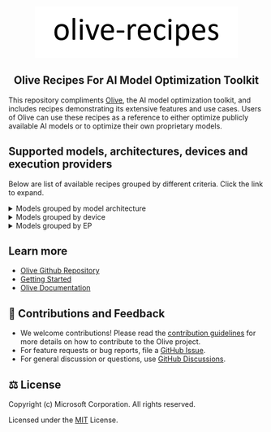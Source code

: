 <div align="center">
  <picture>
    <source media="(prefers-color-scheme: dark)" srcset=".assets/olive-white-text.png">
    <source media="(prefers-color-scheme: light)" srcset=".assets/olive-black-text.png">
    <img alt="olive" src=".assets/olive-black-text.png" height="100" style="max-width: 100%;">
  </picture>

## Olive Recipes For AI Model Optimization Toolkit
</div>

This repository compliments [Olive](https://github.com/microsoft/Olive), the AI model optimization toolkit, and includes recipes demonstrating its extensive features and use cases. Users of Olive can use these recipes as a reference to either optimize publicly available AI models or to optimize their own proprietary models.

## Supported models, architectures, devices and execution providers
Below are list of available recipes grouped by different criteria. Click the link to expand.

<details>
<summary>Models grouped by model architecture</summary></br>

<!-- begin_arch_models -->
| bert | clip | deepseek | llama | llama3 | mistral | phi3 | phi4 | qwen2 | resnet | vit |
| :---: | :---: | :---: | :---: | :---: | :---: | :---: | :---: | :---: | :---: | :---: |
| [google-bert-bert-base-multilingual-cased](google-bert-bert-base-multilingual-cased/aitk) | [laion-CLIP-ViT-B-32-laion2B-s34B-b79K](laion-CLIP-ViT-B-32-laion2B-s34B-b79K/aitk) | [deepseek-ai-DeepSeek-R1-Distill-Llama-8B](deepseek-ai-DeepSeek-R1-Distill-Llama-8B/aitk) | [meta-llama-Llama-3.2-1B-Instruct](meta-llama-Llama-3.2-1B-Instruct/NvTensorRtRtx) | [meta-llama-Llama-3.2-1B-Instruct](meta-llama-Llama-3.2-1B-Instruct/aitk) | [mistralai-Mistral-7B-Instruct-v0.2](mistralai-Mistral-7B-Instruct-v0.2/NvTensorRtRtx) | [microsoft-Phi-3-mini-128k-instruct](microsoft-Phi-3-mini-128k-instruct/NvTensorRtRtx) | [microsoft-Phi-4-mini-instruct](microsoft-Phi-4-mini-instruct/aitk) | [Qwen-Qwen2.5-0.5B-Instruct](Qwen-Qwen2.5-0.5B-Instruct/NvTensorRtRtx) | [microsoft-resnet-50](microsoft-resnet-50/aitk) | [google-vit-base-patch16-224](google-vit-base-patch16-224/OpenVINO) |
| [intel-bert-base-uncased-mrpc](intel-bert-base-uncased-mrpc/aitk) | [openai-clip-vit-base-patch16](openai-clip-vit-base-patch16/aitk) | [deepseek-ai-DeepSeek-R1-Distill-Qwen-1.5B](deepseek-ai-DeepSeek-R1-Distill-Qwen-1.5B/aitk) |  |  | [mistralai-Mistral-7B-Instruct-v0.2](mistralai-Mistral-7B-Instruct-v0.2/aitk) | [microsoft-Phi-3-mini-128k-instruct](microsoft-Phi-3-mini-128k-instruct/QNN) | [microsoft-Phi-4-mini-reasoning](microsoft-Phi-4-mini-reasoning/aitk) | [Qwen-Qwen2.5-0.5B-Instruct](Qwen-Qwen2.5-0.5B-Instruct/aitk) |  | [google-vit-base-patch16-224](google-vit-base-patch16-224/QNN) |
|  | [openai-clip-vit-base-patch32](openai-clip-vit-base-patch32/aitk) | [deepseek-ai-DeepSeek-R1-Distill-Qwen-14B](deepseek-ai-DeepSeek-R1-Distill-Qwen-14B/aitk) |  |  | [mistralai-Mistral-7B-Instruct-v0.3](mistralai-Mistral-7B-Instruct-v0.3/aitk) | [microsoft-Phi-3-mini-128k-instruct](microsoft-Phi-3-mini-128k-instruct/aitk) | [microsoft-Phi-4-reasoning-plus](microsoft-Phi-4-reasoning-plus/aitk) | [Qwen-Qwen2.5-0.5B](Qwen-Qwen2.5-0.5B/aitk) |  | [google-vit-base-patch16-224](google-vit-base-patch16-224/aitk) |
|  |  | [deepseek-ai-DeepSeek-R1-Distill-Qwen-7B](deepseek-ai-DeepSeek-R1-Distill-Qwen-7B/aitk) |  |  |  | [microsoft-Phi-3-mini-4k-instruct](microsoft-Phi-3-mini-4k-instruct/NvTensorRtRtx) | [microsoft-Phi-4-reasoning](microsoft-Phi-4-reasoning/aitk) | [Qwen-Qwen2.5-1.5B-Instruct](Qwen-Qwen2.5-1.5B-Instruct/NvTensorRtRtx) |  |  |
|  |  |  |  |  |  | [microsoft-Phi-3-mini-4k-instruct](microsoft-Phi-3-mini-4k-instruct/QNN) | [microsoft-Phi-4](microsoft-Phi-4/OpenVINO) | [Qwen-Qwen2.5-1.5B-Instruct](Qwen-Qwen2.5-1.5B-Instruct/aitk) |  |  |
|  |  |  |  |  |  | [microsoft-Phi-3-mini-4k-instruct](microsoft-Phi-3-mini-4k-instruct/aitk) | [microsoft-Phi-4](microsoft-Phi-4/aitk) | [Qwen-Qwen2.5-14B-Instruct](Qwen-Qwen2.5-14B-Instruct/NvTensorRtRtx) |  |  |
|  |  |  |  |  |  | [microsoft-Phi-3.5-mini-instruct](microsoft-Phi-3.5-mini-instruct/NvTensorRtRtx) |  | [Qwen-Qwen2.5-14B-Instruct](Qwen-Qwen2.5-14B-Instruct/aitk) |  |  |
|  |  |  |  |  |  | [microsoft-Phi-3.5-mini-instruct](microsoft-Phi-3.5-mini-instruct/aitk) |  | [Qwen-Qwen2.5-3B-Instruct](Qwen-Qwen2.5-3B-Instruct/aitk) |  |  |
|  |  |  |  |  |  | [microsoft-Phi-4](microsoft-Phi-4/NvTensorRtRtx) |  | [Qwen-Qwen2.5-7B-Instruct](Qwen-Qwen2.5-7B-Instruct/NvTensorRtRtx) |  |  |
|  |  |  |  |  |  |  |  | [Qwen-Qwen2.5-7B-Instruct](Qwen-Qwen2.5-7B-Instruct/aitk) |  |  |
|  |  |  |  |  |  |  |  | [Qwen-Qwen2.5-Coder-0.5B-Instruct](Qwen-Qwen2.5-Coder-0.5B-Instruct/NvTensorRtRtx) |  |  |
|  |  |  |  |  |  |  |  | [Qwen-Qwen2.5-Coder-0.5B-Instruct](Qwen-Qwen2.5-Coder-0.5B-Instruct/aitk) |  |  |
|  |  |  |  |  |  |  |  | [Qwen-Qwen2.5-Coder-1.5B-Instruct](Qwen-Qwen2.5-Coder-1.5B-Instruct/NvTensorRtRtx) |  |  |
|  |  |  |  |  |  |  |  | [Qwen-Qwen2.5-Coder-1.5B-Instruct](Qwen-Qwen2.5-Coder-1.5B-Instruct/aitk) |  |  |
|  |  |  |  |  |  |  |  | [Qwen-Qwen2.5-Coder-14B-Instruct](Qwen-Qwen2.5-Coder-14B-Instruct/NvTensorRtRtx) |  |  |
|  |  |  |  |  |  |  |  | [Qwen-Qwen2.5-Coder-14B-Instruct](Qwen-Qwen2.5-Coder-14B-Instruct/aitk) |  |  |
|  |  |  |  |  |  |  |  | [Qwen-Qwen2.5-Coder-3B-Instruct](Qwen-Qwen2.5-Coder-3B-Instruct/aitk) |  |  |
|  |  |  |  |  |  |  |  | [Qwen-Qwen2.5-Coder-7B-Instruct](Qwen-Qwen2.5-Coder-7B-Instruct/NvTensorRtRtx) |  |  |
|  |  |  |  |  |  |  |  | [Qwen-Qwen2.5-Coder-7B-Instruct](Qwen-Qwen2.5-Coder-7B-Instruct/aitk) |  |  |
|  |  |  |  |  |  |  |  | [deepseek-ai-DeepSeek-R1-Distill-Qwen-1.5B](deepseek-ai-DeepSeek-R1-Distill-Qwen-1.5B/NvTensorRtRtx) |  |  |
|  |  |  |  |  |  |  |  | [deepseek-ai-DeepSeek-R1-Distill-Qwen-14B](deepseek-ai-DeepSeek-R1-Distill-Qwen-14B/NvTensorRtRtx) |  |  |
|  |  |  |  |  |  |  |  | [deepseek-ai-DeepSeek-R1-Distill-Qwen-7B](deepseek-ai-DeepSeek-R1-Distill-Qwen-7B/NvTensorRtRtx) |  |  |
<!-- end_arch_models -->
</details>

<details>
<summary>Models grouped by device</summary></br>

<!-- begin_device_models -->
| cpu | gpu | npu |
| :---: | :---: | :---: |
| [Qwen-Qwen2.5-1.5B-Instruct](Qwen-Qwen2.5-1.5B-Instruct/aitk/qwen2_5_ov_gpu_config.json) | [DeepSeek-R1-Distill-Qwen-1.5B_Model_Builder_FP16](deepseek-ai-DeepSeek-R1-Distill-Qwen-1.5B/NvTensorRtRtx/DeepSeek-R1-Distill-Qwen-1.5B_model_builder_fp16.json) | [Qwen-Qwen2.5-0.5B-Instruct](Qwen-Qwen2.5-0.5B-Instruct/aitk/qwen2_5_ov_npu_config.json) |
| [deepseek-ai-DeepSeek-R1-Distill-Qwen-1.5B](deepseek-ai-DeepSeek-R1-Distill-Qwen-1.5B/aitk/deepseek_ov_gpu_config.json) | [DeepSeek-R1-Distill-Qwen-14B_NVMO_INT4_AWQ](deepseek-ai-DeepSeek-R1-Distill-Qwen-14B/NvTensorRtRtx/DeepSeek-R1-Distill-Qwen-14B_nvmo_int4_awq.json) | [Qwen-Qwen2.5-1.5B-Instruct](Qwen-Qwen2.5-1.5B-Instruct/aitk/qwen2_5_ov_config.json) |
| [google-bert-bert-base-multilingual-cased](google-bert-bert-base-multilingual-cased/aitk/bert-base-multilingual-cased_context_ov_static.json) | [DeepSeek-R1-Distill-Qwen-7B_NVMO_INT4_RTN](deepseek-ai-DeepSeek-R1-Distill-Qwen-7B/NvTensorRtRtx/DeepSeek-R1-Distill-Qwen-7B_nvmo_int4_rtn.json) | [Qwen-Qwen2.5-1.5B-Instruct](Qwen-Qwen2.5-1.5B-Instruct/aitk/qwen2_5_qnn_config.json) |
| [google-gemma](google-gemma/olive/README.md) | [Llama-3.2-1B-Instruct_Model_Builder_FP16](meta-llama-Llama-3.2-1B-Instruct/NvTensorRtRtx/Llama-3.2-1B-Instruct_model_builder_fp16.json) | [Qwen-Qwen2.5-1.5B-Instruct](Qwen-Qwen2.5-1.5B-Instruct/aitk/qwen2_5_vitis_ai_config.json) |
| [google-vit-base-patch16-224](google-vit-base-patch16-224/aitk/vit_base_patch16_224_context_ov_static.json) | [Mistral-7B-Instruct-v0.2_Model_Builder_INT4](mistralai-Mistral-7B-Instruct-v0.2/NvTensorRtRtx/Mistral-7B-Instruct-v0.2_model_builder_int4.json) | [Qwen-Qwen2.5-7B-Instruct](Qwen-Qwen2.5-7B-Instruct/aitk/qwen2_5_ov_npu_config.json) |
| [intel-bert-base-uncased-mrpc (ov)](intel-bert-base-uncased-mrpc/aitk/bert_ov.json) | [Phi-3-mini-128k-instruct_NVMO_INT4_RTN](microsoft-Phi-3-mini-128k-instruct/NvTensorRtRtx/Phi-3-mini-128k-instruct_nvmo_int4_rtn.json) | [Qwen-Qwen2.5-Coder-0.5B-Instruct](Qwen-Qwen2.5-Coder-0.5B-Instruct/aitk/qwen2_5_ov_npu_config.json) |
| [laion-CLIP-ViT-B-32-laion2B-s34B-b79K](laion-CLIP-ViT-B-32-laion2B-s34B-b79K/aitk/laion_clip_ov.json) | [Phi-3-mini-4k-instruct_Model_Builder_INT4](microsoft-Phi-3-mini-4k-instruct/NvTensorRtRtx/Phi-3-mini-4k-instruct_model_builder_int4.json) | [Qwen-Qwen2.5-Coder-1.5B-Instruct](Qwen-Qwen2.5-Coder-1.5B-Instruct/aitk/qwen2_5_ov_npu_config.json) |
| [meta-llama-Llama-3.2-1B-Instruct](meta-llama-Llama-3.2-1B-Instruct/aitk/llama3_2_ov_config.json) | [Phi3.5_Mini_Instruct_Model_Builder_INT4](microsoft-Phi-3.5-mini-instruct/NvTensorRtRtx/Phi-3.5-mini-instruct_model_builder_int4.json) | [Qwen-Qwen2.5-Coder-7B-Instruct](Qwen-Qwen2.5-Coder-7B-Instruct/aitk/qwen2_5_ov_npu_config.json) |
| [microsoft-Phi-3.5-mini-instruct](microsoft-Phi-3.5-mini-instruct/aitk/phi3_5_ov_gpu_config.json) | [Qwen-Qwen2.5-0.5B-Instruct](Qwen-Qwen2.5-0.5B-Instruct/aitk/qwen2_5_ov_config.json) | [deepseek-ai-DeepSeek-R1-Distill-Llama-8B](deepseek-ai-DeepSeek-R1-Distill-Llama-8B/aitk/deepseek_ov_npu_config.json) |
| [microsoft-resnet-50](microsoft-resnet-50/aitk/resnet_context_ov_static.json) | [Qwen-Qwen2.5-0.5B](Qwen-Qwen2.5-0.5B/aitk/qwen2_5_ov_config.json) | [deepseek-ai-DeepSeek-R1-Distill-Qwen-1.5B](deepseek-ai-DeepSeek-R1-Distill-Qwen-1.5B/aitk/deepseek_ov_config.json) |
| [openai-clip-vit-base-patch16](openai-clip-vit-base-patch16/aitk/openai_clip_ov.json) | [Qwen-Qwen2.5-1.5B-Instruct](Qwen-Qwen2.5-1.5B-Instruct/aitk/qwen2_5_dml_config.json) | [deepseek-ai-DeepSeek-R1-Distill-Qwen-1.5B](deepseek-ai-DeepSeek-R1-Distill-Qwen-1.5B/aitk/deepseek_qnn_config.json) |
| [openai-clip-vit-base-patch32](openai-clip-vit-base-patch32/aitk/openai_clip_ov.json) | [Qwen-Qwen2.5-1.5B-Instruct](Qwen-Qwen2.5-1.5B-Instruct/aitk/qwen2_5_ov_gpu_config.json) | [deepseek-ai-DeepSeek-R1-Distill-Qwen-1.5B](deepseek-ai-DeepSeek-R1-Distill-Qwen-1.5B/aitk/deepseek_vitis_ai_config.json) |
| [timm-mobilenetv3_small_100.lamb_in1k](timm-mobilenetv3_small_100.lamb_in1k/olive/config.json) | [Qwen-Qwen2.5-14B-Instruct](Qwen-Qwen2.5-14B-Instruct/aitk/qwen2_5_ov_config.json) | [deepseek-ai-DeepSeek-R1-Distill-Qwen-7B](deepseek-ai-DeepSeek-R1-Distill-Qwen-7B/aitk/deepseek_ov_npu_config.json) |
|  | [Qwen-Qwen2.5-3B-Instruct](Qwen-Qwen2.5-3B-Instruct/aitk/qwen2_5_ov_config.json) | [google-bert-bert-base-multilingual-cased](google-bert-bert-base-multilingual-cased/aitk/bert-base-multilingual-cased_context_ov_static.json) |
|  | [Qwen-Qwen2.5-7B-Instruct](Qwen-Qwen2.5-7B-Instruct/aitk/qwen2_5_ov_config.json) | [google-bert-bert-base-multilingual-cased](google-bert-bert-base-multilingual-cased/aitk/bert-base-multilingual-cased_qdq_amd.json) |
|  | [Qwen-Qwen2.5-Coder-0.5B-Instruct](Qwen-Qwen2.5-Coder-0.5B-Instruct/aitk/qwen2_5_ov_config.json) | [google-bert-bert-base-multilingual-cased](google-bert-bert-base-multilingual-cased/aitk/bert-base-multilingual-cased_qdq_qnn.json) |
|  | [Qwen-Qwen2.5-Coder-1.5B-Instruct](Qwen-Qwen2.5-Coder-1.5B-Instruct/aitk/qwen2_5_ov_config.json) | [google-vit-base-patch16-224](google-vit-base-patch16-224/OpenVINO/vit_base_patch16_224_context_ov_static.json) |
|  | [Qwen-Qwen2.5-Coder-14B-Instruct](Qwen-Qwen2.5-Coder-14B-Instruct/aitk/qwen2_5_ov_config.json) | [google-vit-base-patch16-224](google-vit-base-patch16-224/QNN/vit_qnn_fp32_ctx.json) |
|  | [Qwen-Qwen2.5-Coder-3B-Instruct](Qwen-Qwen2.5-Coder-3B-Instruct/aitk/qwen2_5_ov_config.json) | [google-vit-base-patch16-224](google-vit-base-patch16-224/aitk/vit-base-patch16-224_qdq_amd.json) |
|  | [Qwen-Qwen2.5-Coder-7B-Instruct](Qwen-Qwen2.5-Coder-7B-Instruct/aitk/qwen2_5_ov_config.json) | [google-vit-base-patch16-224](google-vit-base-patch16-224/aitk/vit-base-patch16-224_qdq_qnn.json) |
|  | [Qwen2.5-0.5B-Instruct_Model_Builder_FP16](Qwen-Qwen2.5-0.5B-Instruct/NvTensorRtRtx/Qwen2.5-0.5B-Instruct_model_builder_fp16.json) | [google-vit-base-patch16-224](google-vit-base-patch16-224/aitk/vit_base_patch16_224_context_ov_static.json) |
|  | [Qwen2.5-14B-Instruct_Model_Builder_INT4](Qwen-Qwen2.5-14B-Instruct/NvTensorRtRtx/Qwen2.5-14B-Instruct_model_builder_int4.json) | [intel-bert-base-uncased-mrpc (AMD)](intel-bert-base-uncased-mrpc/aitk/bert_qdq_amd.json) |
|  | [Qwen2.5-7B-Instruct_Model_Builder_INT4](Qwen-Qwen2.5-7B-Instruct/NvTensorRtRtx/Qwen2.5-7B-Instruct_model_builder_int4.json) | [intel-bert-base-uncased-mrpc (ov)](intel-bert-base-uncased-mrpc/aitk/bert_ov.json) |
|  | [Qwen2.5-Coder-0.5B-Instruct_Model_Builder_FP16](Qwen-Qwen2.5-Coder-0.5B-Instruct/NvTensorRtRtx/Qwen2.5-Coder-0.5B-Instruct_model_builder_fp16.json) | [intel-bert-base-uncased-mrpc](intel-bert-base-uncased-mrpc/aitk/bert_qdq_qnn.json) |
|  | [Qwen2.5-Coder-1.5B-Instruct_Model_Builder_FP16](Qwen-Qwen2.5-Coder-1.5B-Instruct/NvTensorRtRtx/Qwen2.5-Coder-1.5B-Instruct_model_builder_fp16.json) | [laion-CLIP-ViT-B-32-laion2B-s34B-b79K](laion-CLIP-ViT-B-32-laion2B-s34B-b79K/aitk/laion_clip_ov.json) |
|  | [Qwen2.5-Coder-14B-Instruct_Model_Builder_INT4](Qwen-Qwen2.5-Coder-14B-Instruct/NvTensorRtRtx/Qwen2.5-Coder-14B-Instruct_model_builder_int4.json) | [laion-CLIP-ViT-B-32-laion2B-s34B-b79K](laion-CLIP-ViT-B-32-laion2B-s34B-b79K/aitk/laion_clip_qdq_amd.json) |
|  | [Qwen2.5-Coder-7B-Instruct_Model_Builder_INT4](Qwen-Qwen2.5-Coder-7B-Instruct/NvTensorRtRtx/Qwen2.5-Coder-7B-Instruct_model_builder_int4.json) | [laion-CLIP-ViT-B-32-laion2B-s34B-b79K](laion-CLIP-ViT-B-32-laion2B-s34B-b79K/aitk/laion_clip_qnn.json) |
|  | [Qwen2.5_1.5B_Instruct_Model_Builder_FP16](Qwen-Qwen2.5-1.5B-Instruct/NvTensorRtRtx/Qwen2.5-1.5B-Instruct_model_builder_fp16.json) | [meta-llama-Llama-3.2-1B-Instruct](meta-llama-Llama-3.2-1B-Instruct/aitk/llama3_2_ov_config.json) |
|  | [deepseek-ai-DeepSeek-R1-Distill-Llama-8B](deepseek-ai-DeepSeek-R1-Distill-Llama-8B/aitk/deepseek_ov_config.json) | [meta-llama-Llama-3.2-1B-Instruct](meta-llama-Llama-3.2-1B-Instruct/aitk/llama3_2_qnn_config.json) |
|  | [deepseek-ai-DeepSeek-R1-Distill-Qwen-1.5B](deepseek-ai-DeepSeek-R1-Distill-Qwen-1.5B/aitk/deepseek_dml_config.json) | [meta-llama-Llama-3.2-1B-Instruct](meta-llama-Llama-3.2-1B-Instruct/aitk/llama3_2_vitis_ai_config.json) |
|  | [deepseek-ai-DeepSeek-R1-Distill-Qwen-1.5B](deepseek-ai-DeepSeek-R1-Distill-Qwen-1.5B/aitk/deepseek_ov_gpu_config.json) | [microsoft-Phi-3-mini-128k-instruct](microsoft-Phi-3-mini-128k-instruct/QNN/config.json) |
|  | [deepseek-ai-DeepSeek-R1-Distill-Qwen-14B](deepseek-ai-DeepSeek-R1-Distill-Qwen-14B/aitk/deepseek_ov_config.json) | [microsoft-Phi-3-mini-4k-instruct](microsoft-Phi-3-mini-4k-instruct/QNN/config.json) |
|  | [deepseek-ai-DeepSeek-R1-Distill-Qwen-7B](deepseek-ai-DeepSeek-R1-Distill-Qwen-7B/aitk/deepseek_ov_config.json) | [microsoft-Phi-3-mini-4k-instruct](microsoft-Phi-3-mini-4k-instruct/aitk/phi3_ov_npu_config.json) |
|  | [google-bert-bert-base-multilingual-cased](google-bert-bert-base-multilingual-cased/aitk/bert-base-multilingual-cased_context_ov_static.json) | [microsoft-Phi-3.5-mini-instruct](microsoft-Phi-3.5-mini-instruct/QNN/phi3_5_qnn_fp16.json) |
|  | [google-bert-bert-base-multilingual-cased](google-bert-bert-base-multilingual-cased/aitk/bert-base-multilingual-cased_dml.json) | [microsoft-Phi-3.5-mini-instruct](microsoft-Phi-3.5-mini-instruct/aitk/phi3_5_ov_config.json) |
|  | [google-bert-bert-base-multilingual-cased](google-bert-bert-base-multilingual-cased/aitk/bert-base-multilingual-cased_trtrtx.json) | [microsoft-Phi-3.5-mini-instruct](microsoft-Phi-3.5-mini-instruct/aitk/phi3_5_qnn_config.json) |
|  | [google-gemma](google-gemma/olive/README.md) | [microsoft-Phi-3.5-mini-instruct](microsoft-Phi-3.5-mini-instruct/aitk/phi3_5_vitis_ai_config.json) |
|  | [google-vit-base-patch16-224](google-vit-base-patch16-224/aitk/vit-base-patch16-224_dml.json) | [microsoft-Phi-4-mini-instruct](microsoft-Phi-4-mini-instruct/QNN/phi4_mini_qnn_docker.json) |
|  | [google-vit-base-patch16-224](google-vit-base-patch16-224/aitk/vit-base-patch16-224_trtrtx.json) | [microsoft-Phi-4-mini-instruct](microsoft-Phi-4-mini-instruct/aitk/phi4_ov_npu_config.json) |
|  | [google-vit-base-patch16-224](google-vit-base-patch16-224/aitk/vit_base_patch16_224_context_ov_static.json) | [microsoft-Phi-4-mini-reasoning](microsoft-Phi-4-mini-reasoning/aitk/phi4_ov_config.json) |
|  | [intel-bert-base-uncased-mrpc (ov)](intel-bert-base-uncased-mrpc/aitk/bert_ov.json) | [microsoft-Phi-4-reasoning-plus](microsoft-Phi-4-reasoning-plus/aitk/phi4_ov_config.json) |
|  | [intel-bert-base-uncased-mrpc](intel-bert-base-uncased-mrpc/aitk/bert_dml.json) | [microsoft-Phi-4-reasoning](microsoft-Phi-4-reasoning/aitk/phi4_ov_config.json) |
|  | [intel-bert-base-uncased-mrpc](intel-bert-base-uncased-mrpc/aitk/bert_trtrtx.json) | [microsoft-resnet-50](microsoft-resnet-50/aitk/resnet_context_ov_static.json) |
|  | [laion-CLIP-ViT-B-32-laion2B-s34B-b79K](laion-CLIP-ViT-B-32-laion2B-s34B-b79K/aitk/laion_clip_dml.json) | [microsoft-resnet-50](microsoft-resnet-50/aitk/resnet_qdq_amd.json) |
|  | [laion-CLIP-ViT-B-32-laion2B-s34B-b79K](laion-CLIP-ViT-B-32-laion2B-s34B-b79K/aitk/laion_clip_ov.json) | [microsoft-resnet-50](microsoft-resnet-50/aitk/resnet_qdq_qnn.json) |
|  | [laion-CLIP-ViT-B-32-laion2B-s34B-b79K](laion-CLIP-ViT-B-32-laion2B-s34B-b79K/aitk/laion_clip_trtrtx.json) | [microsoft-table-transformer-detection](microsoft-table-transformer-detection/QNN/ttd_config.json) |
|  | [meta-llama-Llama-3.2-1B-Instruct](meta-llama-Llama-3.2-1B-Instruct/aitk/llama3_2_dml_config.json) | [mistralai-Mistral-7B-Instruct-v0.2](mistralai-Mistral-7B-Instruct-v0.2/aitk/Mistral_7B_Instruct_v0.2_npu_context_ov_dy.json) |
|  | [meta-llama-Llama-3.2-1B-Instruct](meta-llama-Llama-3.2-1B-Instruct/aitk/llama3_2_ov_config.json) | [openai-clip-vit-base-patch16](openai-clip-vit-base-patch16/aitk/openai_clip_ov.json) |
|  | [microsoft-Phi-3-mini-128k-instruct](microsoft-Phi-3-mini-128k-instruct/aitk/phi3_ov_config.json) | [openai-clip-vit-base-patch16](openai-clip-vit-base-patch16/aitk/openai_clip_qdq_amd.json) |
|  | [microsoft-Phi-3-mini-4k-instruct](microsoft-Phi-3-mini-4k-instruct/aitk/phi3_ov_config.json) | [openai-clip-vit-base-patch16](openai-clip-vit-base-patch16/aitk/openai_clip_qnn.json) |
|  | [microsoft-Phi-3.5-mini-instruct](microsoft-Phi-3.5-mini-instruct/aitk/phi3_5_dml_config.json) | [openai-clip-vit-base-patch32](openai-clip-vit-base-patch32/aitk/openai_clip_ov.json) |
|  | [microsoft-Phi-3.5-mini-instruct](microsoft-Phi-3.5-mini-instruct/aitk/phi3_5_ov_gpu_config.json) | [openai-clip-vit-base-patch32](openai-clip-vit-base-patch32/aitk/openai_clip_qdq_amd.json) |
|  | [microsoft-Phi-4-mini-instruct](microsoft-Phi-4-mini-instruct/OpenVINO/Phi-4-mini-instruct-gpu-context-dy.json) | [openai-clip-vit-base-patch32](openai-clip-vit-base-patch32/aitk/openai_clip_qnn.json) |
|  | [microsoft-Phi-4-mini-instruct](microsoft-Phi-4-mini-instruct/OpenVINO/Phi_4_mini_instruct_context_ov_dynamic_sym_gs128_bkp_int8_sym.json) | [timm-mobilenetv3_small_100.lamb_in1k](timm-mobilenetv3_small_100.lamb_in1k/QNN/mobilenet_qnn_ep.json) |
|  | [microsoft-Phi-4-mini-instruct](microsoft-Phi-4-mini-instruct/aitk/phi4_ov_config.json) |  |
|  | [microsoft-Phi-4-mini-reasoning](microsoft-Phi-4-mini-reasoning/OpenVINO/Phi-4-mini-reasoning_context_ov_dynamic_sym_gs128_bkp_int8_sym.json) |  |
|  | [microsoft-Phi-4-mini-reasoning](microsoft-Phi-4-mini-reasoning/OpenVINO/Phi_4_mini_instruct_context_ov_dynamic_sym_gs128_bkp_int8_sym.json) |  |
|  | [microsoft-Phi-4-mini-reasoning](microsoft-Phi-4-mini-reasoning/aitk/phi4_ov_gpu_config.json) |  |
|  | [microsoft-Phi-4-reasoning-plus](microsoft-Phi-4-reasoning-plus/OpenVINO/Phi-4-Phi-4-reasoning-plus_context_ov_dynamic_sym_gs128_bkp_int8_sym.json) |  |
|  | [microsoft-Phi-4-reasoning](microsoft-Phi-4-reasoning/OpenVINO/Phi-4-reasoning_context_ov_dynamic_sym_gs128_bkp_int8_sym.json) |  |
|  | [microsoft-Phi-4](microsoft-Phi-4/OpenVINO/phi_4_gpu_context_dy.json) |  |
|  | [microsoft-Phi-4](microsoft-Phi-4/aitk/phi4_ov_config.json) |  |
|  | [microsoft-resnet-50](microsoft-resnet-50/aitk/resnet_context_ov_static.json) |  |
|  | [microsoft-resnet-50](microsoft-resnet-50/aitk/resnet_dml.json) |  |
|  | [microsoft-resnet-50](microsoft-resnet-50/aitk/resnet_trtrtx.json) |  |
|  | [mistralai-Mistral-7B-Instruct-v0.2](mistralai-Mistral-7B-Instruct-v0.2/aitk/Mistral_7B_Instruct_v0.2_gpu_context_ov_dy.json) |  |
|  | [mistralai-Mistral-7B-Instruct-v0.3](mistralai-Mistral-7B-Instruct-v0.3/aitk/mistral-7b-instruct-v0.3-ov.json) |  |
|  | [openai-clip-vit-base-patch16](openai-clip-vit-base-patch16/aitk/openai_clip_dml.json) |  |
|  | [openai-clip-vit-base-patch16](openai-clip-vit-base-patch16/aitk/openai_clip_ov.json) |  |
|  | [openai-clip-vit-base-patch16](openai-clip-vit-base-patch16/aitk/openai_clip_trtrtx.json) |  |
|  | [openai-clip-vit-base-patch32](openai-clip-vit-base-patch32/aitk/openai_clip_dml.json) |  |
|  | [openai-clip-vit-base-patch32](openai-clip-vit-base-patch32/aitk/openai_clip_ov.json) |  |
|  | [openai-clip-vit-base-patch32](openai-clip-vit-base-patch32/aitk/openai_clip_trtrtx.json) |  |
|  | [phi-4_Model_Builder_INT4](microsoft-Phi-4/NvTensorRtRtx/phi-4_model_builder_int4.json) |  |
<!-- end_device_models -->
</details>

<details>
<summary>Models grouped by EP</summary></br>

<!-- begin_ep_models -->
| CPU | CUDA | Dml | NvTensorRTRTX | OpenVINO | QNN | VitisAI |
| :---: | :---: | :---: | :---: | :---: | :---: | :---: |
| [google-gemma](google-gemma/olive/README.md) | [google-gemma](google-gemma/olive/README.md) | [Qwen-Qwen2.5-1.5B-Instruct](Qwen-Qwen2.5-1.5B-Instruct/aitk/qwen2_5_dml_config.json) | [DeepSeek-R1-Distill-Qwen-1.5B_Model_Builder_FP16](deepseek-ai-DeepSeek-R1-Distill-Qwen-1.5B/NvTensorRtRtx/DeepSeek-R1-Distill-Qwen-1.5B_model_builder_fp16.json) | [Qwen-Qwen2.5-0.5B-Instruct](Qwen-Qwen2.5-0.5B-Instruct/aitk/qwen2_5_ov_config.json) | [Qwen-Qwen2.5-1.5B-Instruct](Qwen-Qwen2.5-1.5B-Instruct/aitk/qwen2_5_qnn_config.json) | [Qwen-Qwen2.5-1.5B-Instruct](Qwen-Qwen2.5-1.5B-Instruct/aitk/qwen2_5_vitis_ai_config.json) |
| [timm-mobilenetv3_small_100.lamb_in1k](timm-mobilenetv3_small_100.lamb_in1k/olive/config.json) |  | [deepseek-ai-DeepSeek-R1-Distill-Qwen-1.5B](deepseek-ai-DeepSeek-R1-Distill-Qwen-1.5B/aitk/deepseek_dml_config.json) | [DeepSeek-R1-Distill-Qwen-14B_NVMO_INT4_AWQ](deepseek-ai-DeepSeek-R1-Distill-Qwen-14B/NvTensorRtRtx/DeepSeek-R1-Distill-Qwen-14B_nvmo_int4_awq.json) | [Qwen-Qwen2.5-0.5B-Instruct](Qwen-Qwen2.5-0.5B-Instruct/aitk/qwen2_5_ov_npu_config.json) | [deepseek-ai-DeepSeek-R1-Distill-Qwen-1.5B](deepseek-ai-DeepSeek-R1-Distill-Qwen-1.5B/aitk/deepseek_qnn_config.json) | [deepseek-ai-DeepSeek-R1-Distill-Qwen-1.5B](deepseek-ai-DeepSeek-R1-Distill-Qwen-1.5B/aitk/deepseek_vitis_ai_config.json) |
|  |  | [google-bert-bert-base-multilingual-cased](google-bert-bert-base-multilingual-cased/aitk/bert-base-multilingual-cased_dml.json) | [DeepSeek-R1-Distill-Qwen-7B_NVMO_INT4_RTN](deepseek-ai-DeepSeek-R1-Distill-Qwen-7B/NvTensorRtRtx/DeepSeek-R1-Distill-Qwen-7B_nvmo_int4_rtn.json) | [Qwen-Qwen2.5-0.5B](Qwen-Qwen2.5-0.5B/aitk/qwen2_5_ov_config.json) | [google-bert-bert-base-multilingual-cased](google-bert-bert-base-multilingual-cased/aitk/bert-base-multilingual-cased_qdq_qnn.json) | [google-bert-bert-base-multilingual-cased](google-bert-bert-base-multilingual-cased/aitk/bert-base-multilingual-cased_qdq_amd.json) |
|  |  | [google-vit-base-patch16-224](google-vit-base-patch16-224/aitk/vit-base-patch16-224_dml.json) | [Llama-3.2-1B-Instruct_Model_Builder_FP16](meta-llama-Llama-3.2-1B-Instruct/NvTensorRtRtx/Llama-3.2-1B-Instruct_model_builder_fp16.json) | [Qwen-Qwen2.5-1.5B-Instruct](Qwen-Qwen2.5-1.5B-Instruct/aitk/qwen2_5_ov_config.json) | [google-vit-base-patch16-224](google-vit-base-patch16-224/QNN/vit_qnn_fp32_ctx.json) | [google-vit-base-patch16-224](google-vit-base-patch16-224/aitk/vit-base-patch16-224_qdq_amd.json) |
|  |  | [intel-bert-base-uncased-mrpc](intel-bert-base-uncased-mrpc/aitk/bert_dml.json) | [Mistral-7B-Instruct-v0.2_Model_Builder_INT4](mistralai-Mistral-7B-Instruct-v0.2/NvTensorRtRtx/Mistral-7B-Instruct-v0.2_model_builder_int4.json) | [Qwen-Qwen2.5-1.5B-Instruct](Qwen-Qwen2.5-1.5B-Instruct/aitk/qwen2_5_ov_gpu_config.json) | [google-vit-base-patch16-224](google-vit-base-patch16-224/aitk/vit-base-patch16-224_qdq_qnn.json) | [intel-bert-base-uncased-mrpc (AMD)](intel-bert-base-uncased-mrpc/aitk/bert_qdq_amd.json) |
|  |  | [laion-CLIP-ViT-B-32-laion2B-s34B-b79K](laion-CLIP-ViT-B-32-laion2B-s34B-b79K/aitk/laion_clip_dml.json) | [Phi-3-mini-128k-instruct_NVMO_INT4_RTN](microsoft-Phi-3-mini-128k-instruct/NvTensorRtRtx/Phi-3-mini-128k-instruct_nvmo_int4_rtn.json) | [Qwen-Qwen2.5-14B-Instruct](Qwen-Qwen2.5-14B-Instruct/aitk/qwen2_5_ov_config.json) | [intel-bert-base-uncased-mrpc](intel-bert-base-uncased-mrpc/aitk/bert_qdq_qnn.json) | [laion-CLIP-ViT-B-32-laion2B-s34B-b79K](laion-CLIP-ViT-B-32-laion2B-s34B-b79K/aitk/laion_clip_qdq_amd.json) |
|  |  | [meta-llama-Llama-3.2-1B-Instruct](meta-llama-Llama-3.2-1B-Instruct/aitk/llama3_2_dml_config.json) | [Phi-3-mini-4k-instruct_Model_Builder_INT4](microsoft-Phi-3-mini-4k-instruct/NvTensorRtRtx/Phi-3-mini-4k-instruct_model_builder_int4.json) | [Qwen-Qwen2.5-3B-Instruct](Qwen-Qwen2.5-3B-Instruct/aitk/qwen2_5_ov_config.json) | [laion-CLIP-ViT-B-32-laion2B-s34B-b79K](laion-CLIP-ViT-B-32-laion2B-s34B-b79K/aitk/laion_clip_qnn.json) | [meta-llama-Llama-3.2-1B-Instruct](meta-llama-Llama-3.2-1B-Instruct/aitk/llama3_2_vitis_ai_config.json) |
|  |  | [microsoft-Phi-3.5-mini-instruct](microsoft-Phi-3.5-mini-instruct/aitk/phi3_5_dml_config.json) | [Phi3.5_Mini_Instruct_Model_Builder_INT4](microsoft-Phi-3.5-mini-instruct/NvTensorRtRtx/Phi-3.5-mini-instruct_model_builder_int4.json) | [Qwen-Qwen2.5-7B-Instruct](Qwen-Qwen2.5-7B-Instruct/aitk/qwen2_5_ov_config.json) | [meta-llama-Llama-3.2-1B-Instruct](meta-llama-Llama-3.2-1B-Instruct/aitk/llama3_2_qnn_config.json) | [microsoft-Phi-3.5-mini-instruct](microsoft-Phi-3.5-mini-instruct/aitk/phi3_5_vitis_ai_config.json) |
|  |  | [microsoft-resnet-50](microsoft-resnet-50/aitk/resnet_dml.json) | [Qwen2.5-0.5B-Instruct_Model_Builder_FP16](Qwen-Qwen2.5-0.5B-Instruct/NvTensorRtRtx/Qwen2.5-0.5B-Instruct_model_builder_fp16.json) | [Qwen-Qwen2.5-7B-Instruct](Qwen-Qwen2.5-7B-Instruct/aitk/qwen2_5_ov_npu_config.json) | [microsoft-Phi-3-mini-128k-instruct](microsoft-Phi-3-mini-128k-instruct/QNN/config.json) | [microsoft-resnet-50](microsoft-resnet-50/aitk/resnet_qdq_amd.json) |
|  |  | [openai-clip-vit-base-patch16](openai-clip-vit-base-patch16/aitk/openai_clip_dml.json) | [Qwen2.5-14B-Instruct_Model_Builder_INT4](Qwen-Qwen2.5-14B-Instruct/NvTensorRtRtx/Qwen2.5-14B-Instruct_model_builder_int4.json) | [Qwen-Qwen2.5-Coder-0.5B-Instruct](Qwen-Qwen2.5-Coder-0.5B-Instruct/aitk/qwen2_5_ov_config.json) | [microsoft-Phi-3-mini-4k-instruct](microsoft-Phi-3-mini-4k-instruct/QNN/config.json) | [openai-clip-vit-base-patch16](openai-clip-vit-base-patch16/aitk/openai_clip_qdq_amd.json) |
|  |  | [openai-clip-vit-base-patch32](openai-clip-vit-base-patch32/aitk/openai_clip_dml.json) | [Qwen2.5-7B-Instruct_Model_Builder_INT4](Qwen-Qwen2.5-7B-Instruct/NvTensorRtRtx/Qwen2.5-7B-Instruct_model_builder_int4.json) | [Qwen-Qwen2.5-Coder-0.5B-Instruct](Qwen-Qwen2.5-Coder-0.5B-Instruct/aitk/qwen2_5_ov_npu_config.json) | [microsoft-Phi-3.5-mini-instruct](microsoft-Phi-3.5-mini-instruct/QNN/phi3_5_qnn_fp16.json) | [openai-clip-vit-base-patch32](openai-clip-vit-base-patch32/aitk/openai_clip_qdq_amd.json) |
|  |  |  | [Qwen2.5-Coder-0.5B-Instruct_Model_Builder_FP16](Qwen-Qwen2.5-Coder-0.5B-Instruct/NvTensorRtRtx/Qwen2.5-Coder-0.5B-Instruct_model_builder_fp16.json) | [Qwen-Qwen2.5-Coder-1.5B-Instruct](Qwen-Qwen2.5-Coder-1.5B-Instruct/aitk/qwen2_5_ov_config.json) | [microsoft-Phi-3.5-mini-instruct](microsoft-Phi-3.5-mini-instruct/aitk/phi3_5_qnn_config.json) |  |
|  |  |  | [Qwen2.5-Coder-1.5B-Instruct_Model_Builder_FP16](Qwen-Qwen2.5-Coder-1.5B-Instruct/NvTensorRtRtx/Qwen2.5-Coder-1.5B-Instruct_model_builder_fp16.json) | [Qwen-Qwen2.5-Coder-1.5B-Instruct](Qwen-Qwen2.5-Coder-1.5B-Instruct/aitk/qwen2_5_ov_npu_config.json) | [microsoft-Phi-4-mini-instruct](microsoft-Phi-4-mini-instruct/QNN/phi4_mini_qnn_docker.json) |  |
|  |  |  | [Qwen2.5-Coder-14B-Instruct_Model_Builder_INT4](Qwen-Qwen2.5-Coder-14B-Instruct/NvTensorRtRtx/Qwen2.5-Coder-14B-Instruct_model_builder_int4.json) | [Qwen-Qwen2.5-Coder-14B-Instruct](Qwen-Qwen2.5-Coder-14B-Instruct/aitk/qwen2_5_ov_config.json) | [microsoft-resnet-50](microsoft-resnet-50/aitk/resnet_qdq_qnn.json) |  |
|  |  |  | [Qwen2.5-Coder-7B-Instruct_Model_Builder_INT4](Qwen-Qwen2.5-Coder-7B-Instruct/NvTensorRtRtx/Qwen2.5-Coder-7B-Instruct_model_builder_int4.json) | [Qwen-Qwen2.5-Coder-3B-Instruct](Qwen-Qwen2.5-Coder-3B-Instruct/aitk/qwen2_5_ov_config.json) | [microsoft-table-transformer-detection](microsoft-table-transformer-detection/QNN/ttd_config.json) |  |
|  |  |  | [Qwen2.5_1.5B_Instruct_Model_Builder_FP16](Qwen-Qwen2.5-1.5B-Instruct/NvTensorRtRtx/Qwen2.5-1.5B-Instruct_model_builder_fp16.json) | [Qwen-Qwen2.5-Coder-7B-Instruct](Qwen-Qwen2.5-Coder-7B-Instruct/aitk/qwen2_5_ov_config.json) | [openai-clip-vit-base-patch16](openai-clip-vit-base-patch16/aitk/openai_clip_qnn.json) |  |
|  |  |  | [google-bert-bert-base-multilingual-cased](google-bert-bert-base-multilingual-cased/aitk/bert-base-multilingual-cased_trtrtx.json) | [Qwen-Qwen2.5-Coder-7B-Instruct](Qwen-Qwen2.5-Coder-7B-Instruct/aitk/qwen2_5_ov_npu_config.json) | [openai-clip-vit-base-patch32](openai-clip-vit-base-patch32/aitk/openai_clip_qnn.json) |  |
|  |  |  | [google-vit-base-patch16-224](google-vit-base-patch16-224/aitk/vit-base-patch16-224_trtrtx.json) | [deepseek-ai-DeepSeek-R1-Distill-Llama-8B](deepseek-ai-DeepSeek-R1-Distill-Llama-8B/aitk/deepseek_ov_config.json) | [timm-mobilenetv3_small_100.lamb_in1k](timm-mobilenetv3_small_100.lamb_in1k/QNN/mobilenet_qnn_ep.json) |  |
|  |  |  | [intel-bert-base-uncased-mrpc](intel-bert-base-uncased-mrpc/aitk/bert_trtrtx.json) | [deepseek-ai-DeepSeek-R1-Distill-Llama-8B](deepseek-ai-DeepSeek-R1-Distill-Llama-8B/aitk/deepseek_ov_npu_config.json) |  |  |
|  |  |  | [laion-CLIP-ViT-B-32-laion2B-s34B-b79K](laion-CLIP-ViT-B-32-laion2B-s34B-b79K/aitk/laion_clip_trtrtx.json) | [deepseek-ai-DeepSeek-R1-Distill-Qwen-1.5B](deepseek-ai-DeepSeek-R1-Distill-Qwen-1.5B/aitk/deepseek_ov_config.json) |  |  |
|  |  |  | [microsoft-resnet-50](microsoft-resnet-50/aitk/resnet_trtrtx.json) | [deepseek-ai-DeepSeek-R1-Distill-Qwen-1.5B](deepseek-ai-DeepSeek-R1-Distill-Qwen-1.5B/aitk/deepseek_ov_gpu_config.json) |  |  |
|  |  |  | [openai-clip-vit-base-patch16](openai-clip-vit-base-patch16/aitk/openai_clip_trtrtx.json) | [deepseek-ai-DeepSeek-R1-Distill-Qwen-14B](deepseek-ai-DeepSeek-R1-Distill-Qwen-14B/aitk/deepseek_ov_config.json) |  |  |
|  |  |  | [openai-clip-vit-base-patch32](openai-clip-vit-base-patch32/aitk/openai_clip_trtrtx.json) | [deepseek-ai-DeepSeek-R1-Distill-Qwen-7B](deepseek-ai-DeepSeek-R1-Distill-Qwen-7B/aitk/deepseek_ov_config.json) |  |  |
|  |  |  | [phi-4_Model_Builder_INT4](microsoft-Phi-4/NvTensorRtRtx/phi-4_model_builder_int4.json) | [deepseek-ai-DeepSeek-R1-Distill-Qwen-7B](deepseek-ai-DeepSeek-R1-Distill-Qwen-7B/aitk/deepseek_ov_npu_config.json) |  |  |
|  |  |  |  | [google-bert-bert-base-multilingual-cased](google-bert-bert-base-multilingual-cased/aitk/bert-base-multilingual-cased_context_ov_static.json) |  |  |
|  |  |  |  | [google-vit-base-patch16-224](google-vit-base-patch16-224/OpenVINO/vit_base_patch16_224_context_ov_static.json) |  |  |
|  |  |  |  | [google-vit-base-patch16-224](google-vit-base-patch16-224/aitk/vit_base_patch16_224_context_ov_static.json) |  |  |
|  |  |  |  | [intel-bert-base-uncased-mrpc (ov)](intel-bert-base-uncased-mrpc/aitk/bert_ov.json) |  |  |
|  |  |  |  | [laion-CLIP-ViT-B-32-laion2B-s34B-b79K](laion-CLIP-ViT-B-32-laion2B-s34B-b79K/aitk/laion_clip_ov.json) |  |  |
|  |  |  |  | [meta-llama-Llama-3.2-1B-Instruct](meta-llama-Llama-3.2-1B-Instruct/aitk/llama3_2_ov_config.json) |  |  |
|  |  |  |  | [microsoft-Phi-3-mini-128k-instruct](microsoft-Phi-3-mini-128k-instruct/aitk/phi3_ov_config.json) |  |  |
|  |  |  |  | [microsoft-Phi-3-mini-4k-instruct](microsoft-Phi-3-mini-4k-instruct/aitk/phi3_ov_config.json) |  |  |
|  |  |  |  | [microsoft-Phi-3-mini-4k-instruct](microsoft-Phi-3-mini-4k-instruct/aitk/phi3_ov_npu_config.json) |  |  |
|  |  |  |  | [microsoft-Phi-3.5-mini-instruct](microsoft-Phi-3.5-mini-instruct/aitk/phi3_5_ov_config.json) |  |  |
|  |  |  |  | [microsoft-Phi-3.5-mini-instruct](microsoft-Phi-3.5-mini-instruct/aitk/phi3_5_ov_gpu_config.json) |  |  |
|  |  |  |  | [microsoft-Phi-4-mini-instruct](microsoft-Phi-4-mini-instruct/OpenVINO/Phi-4-mini-instruct-gpu-context-dy.json) |  |  |
|  |  |  |  | [microsoft-Phi-4-mini-instruct](microsoft-Phi-4-mini-instruct/OpenVINO/Phi_4_mini_instruct_context_ov_dynamic_sym_gs128_bkp_int8_sym.json) |  |  |
|  |  |  |  | [microsoft-Phi-4-mini-instruct](microsoft-Phi-4-mini-instruct/aitk/phi4_ov_config.json) |  |  |
|  |  |  |  | [microsoft-Phi-4-mini-instruct](microsoft-Phi-4-mini-instruct/aitk/phi4_ov_npu_config.json) |  |  |
|  |  |  |  | [microsoft-Phi-4-mini-reasoning](microsoft-Phi-4-mini-reasoning/OpenVINO/Phi-4-mini-reasoning_context_ov_dynamic_sym_gs128_bkp_int8_sym.json) |  |  |
|  |  |  |  | [microsoft-Phi-4-mini-reasoning](microsoft-Phi-4-mini-reasoning/OpenVINO/Phi_4_mini_instruct_context_ov_dynamic_sym_gs128_bkp_int8_sym.json) |  |  |
|  |  |  |  | [microsoft-Phi-4-mini-reasoning](microsoft-Phi-4-mini-reasoning/aitk/phi4_ov_config.json) |  |  |
|  |  |  |  | [microsoft-Phi-4-mini-reasoning](microsoft-Phi-4-mini-reasoning/aitk/phi4_ov_gpu_config.json) |  |  |
|  |  |  |  | [microsoft-Phi-4-reasoning-plus](microsoft-Phi-4-reasoning-plus/OpenVINO/Phi-4-Phi-4-reasoning-plus_context_ov_dynamic_sym_gs128_bkp_int8_sym.json) |  |  |
|  |  |  |  | [microsoft-Phi-4-reasoning-plus](microsoft-Phi-4-reasoning-plus/aitk/phi4_ov_config.json) |  |  |
|  |  |  |  | [microsoft-Phi-4-reasoning](microsoft-Phi-4-reasoning/OpenVINO/Phi-4-reasoning_context_ov_dynamic_sym_gs128_bkp_int8_sym.json) |  |  |
|  |  |  |  | [microsoft-Phi-4-reasoning](microsoft-Phi-4-reasoning/aitk/phi4_ov_config.json) |  |  |
|  |  |  |  | [microsoft-Phi-4](microsoft-Phi-4/OpenVINO/phi_4_gpu_context_dy.json) |  |  |
|  |  |  |  | [microsoft-Phi-4](microsoft-Phi-4/aitk/phi4_ov_config.json) |  |  |
|  |  |  |  | [microsoft-resnet-50](microsoft-resnet-50/aitk/resnet_context_ov_static.json) |  |  |
|  |  |  |  | [mistralai-Mistral-7B-Instruct-v0.2](mistralai-Mistral-7B-Instruct-v0.2/aitk/Mistral_7B_Instruct_v0.2_gpu_context_ov_dy.json) |  |  |
|  |  |  |  | [mistralai-Mistral-7B-Instruct-v0.2](mistralai-Mistral-7B-Instruct-v0.2/aitk/Mistral_7B_Instruct_v0.2_npu_context_ov_dy.json) |  |  |
|  |  |  |  | [mistralai-Mistral-7B-Instruct-v0.3](mistralai-Mistral-7B-Instruct-v0.3/aitk/mistral-7b-instruct-v0.3-ov.json) |  |  |
|  |  |  |  | [openai-clip-vit-base-patch16](openai-clip-vit-base-patch16/aitk/openai_clip_ov.json) |  |  |
|  |  |  |  | [openai-clip-vit-base-patch32](openai-clip-vit-base-patch32/aitk/openai_clip_ov.json) |  |  |
<!-- end_ep_models -->
</details>

## Learn more
- [Olive Github Repository](https://github.com/microsoft/Olive)
- [Getting Started](https://github.com/microsoft/Olive#-getting-started)
- [Olive Documentation](https://microsoft.github.io/Olive)

## 🤝 Contributions and Feedback
- We welcome contributions! Please read the [contribution guidelines](./CONTRIBUTING.md) for more details on how to contribute to the Olive project.
- For feature requests or bug reports, file a [GitHub Issue](https://github.com/microsoft/Olive/issues).
- For general discussion or questions, use [GitHub Discussions](https://github.com/microsoft/Olive/discussions).

## ⚖️ License
Copyright (c) Microsoft Corporation. All rights reserved.

Licensed under the [MIT](./LICENSE) License.
